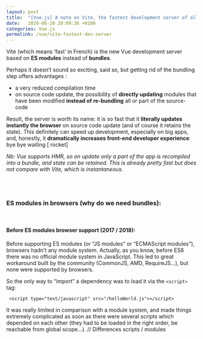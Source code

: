 ```yaml
---
layout: post
title:  "[Vue.js] A note on Vite, the fastest development server of all time!"
date:   2020-06-28 20:09:36 +0100
categories: Vue.js
permalink: /vue/vite-fastest-dev-server
---
```


Vite (which means ‘fast’ in French) is the new Vue development server based on **ES modules** instead of **bundles**.

Perhaps it doesn’t sound so exciting, said so, but getting rid of the bundling step offers advantages : 
 - a very reduced compilation time
 - on source code update, the possibility of **directly updating** modules that have been modified **instead of re-bundling** all or part of the source-code

Result, the server is worth its name: it is so fast that it **literally updates instantly the browser** on source code update (and of course it retains the state). This definitely can speed up development, especially on big apps, and, honestly, it **dramatically increases front-end developer experience**: bye bye waiting [ rocket]


*Nb: Vue supports HMR, so on update only a part of the app is recompiled into a bundle, and state can be retained. This is already pretty fast but does not compare with Vite, which is instantaneous.*

<br/>
<br/>

### ES modules in browsers (why do we need bundles):

<br/>

#### Before ES modules browser support (2017 / 2018):

Before supporting ES modules (or “JS modules” or “ECMAScript modules”), browsers hadn’t any module system. Actually, as you know, before ES6 there was no official module system in JavaScript. This led to great workaround built by the community (CommonJS, AMD, RequireJS…), but none were supported by browsers. 

So the only way to “import” a dependency was to load it via the `<script>` tag: 
```
 <script type="text/javascript" src="/helloWorld.js"></script>
```
It was really limited in comparison with a module system, and made things extremely complicated as soon as there were several scripts which depended on each other (they had to be loaded in the right order, be reachable from global scope…). // Differences scripts / modules

